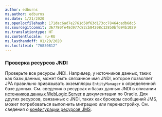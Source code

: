 ```yaml
---
author: edburns
ms.author: edburns
ms.date: 1/21/2020
ms.openlocfilehash: 171dac6ad7e2761d58f63d173cc78464cedb6dc5
ms.sourcegitcommit: 367780fe48d977c82cb84208c128b0bf694b1029
ms.translationtype: HT
ms.contentlocale: ru-RU
ms.lasthandoff: 01/29/2020
ms.locfileid: "76830812"
---
```

### <a name="inventory-jndi-resources"></a>Проверка ресурсов JNDI

Проверьте все ресурсы JNDI. Например, у источников данных, таких как базы данных, может быть связанное имя JNDI, которое позволяет JPA правильно привязывать экземпляры `EntityManager` к определенной базе данных. См. сведения о ресурсах и базах данных JNDI в описании [источников данных WebLogic Server](https://docs.oracle.com/en/middleware/fusion-middleware/weblogic-server/12.2.1.4/intro/jdbc.html) в документации по Oracle. Для других ресурсов, связанных с JNDI, таких как брокеры сообщений JMS, может потребоваться выполнить миграцию или перенастройку. См. сведения о [конфигурации ресурсов JMS](https://docs.oracle.com/en/middleware/fusion-middleware/weblogic-server/12.2.1.4/jmsad/overview.html).
